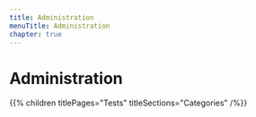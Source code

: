 ```yaml
---
title: Administration
menuTitle: Administration
chapter: true
---
```


# Administration

{{% children titlePages="Tests" titleSections="Categories" /%}}